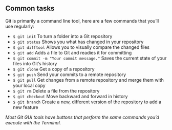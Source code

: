 ---
---

## Common tasks

Git is primarily a command line tool, here are a few commands that you’ll use regularly:

- `$ git init` To turn a folder into a Git repository
- `$ git status` Shows you what has changed in your repository
- `$ git difftool` Allows you to visually compare the changed files
- `$ git add` Adds a file to Git and readies it for committing
- `$ git commit -m "Your commit message."` Saves the current state of your files into Git’s history
- `$ git clone` Get a copy of a repository
- `$ git push` Send your commits to a remote repository
- `$ git pull` Get changes from a remote repository and merge them with your local copy
- `$ git rm` Delete a file from the repository
- `$ git checkout` Move backward and forward in history
- `$ git branch` Create a new, different version of the repository to add a new feature

*Most Git GUI tools have buttons that perform the same commands you’d execute with the Terminal.*
